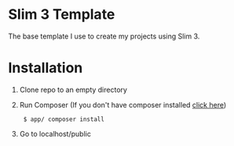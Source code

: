 # Slim 3 Template
The base template I use to create my projects using Slim 3.

# Installation
1. Clone repo to an empty directory
2. Run Composer (If you don't have composer installed [click here](https://getcomposer.org))

   ```shell
    $ app/ composer install
   ```
3. Go to localhost/public
